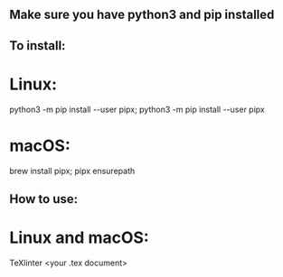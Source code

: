 ## Make sure you have python3 and pip installed

## To install:
# Linux:
python3 -m pip install --user pipx; python3 -m pip install --user pipx

# macOS:
brew install pipx; pipx ensurepath

## How to use:
# Linux and macOS:
TeXlinter <your .tex document>